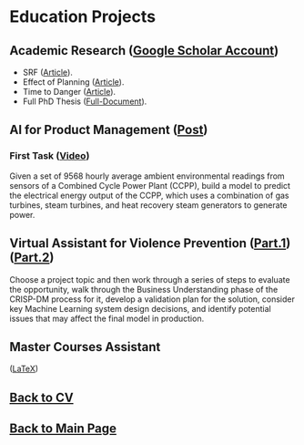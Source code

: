 # Education Projects

## Academic Research ([Google Scholar Account](https://scholar.google.fr/citations?user=V5lAMN4AAAAJ&hl=fr))

- SRF ([Article](https://inria.hal.science/hal-01618881/file/ICHR17_0017_FI.pdf)).
- Effect of Planning ([Article](https://inria.hal.science/hal-02267426/document)).
- Time to Danger ([Article](https://inria.hal.science/hal-04200354/file/2023_IROS_Ciocca_et_al_.pdf)).
- Full PhD Thesis ([Full-Document](https://theses.hal.science/tel-03065088/file/CIOCCA_2020_archivage.pdf)).

## AI for Product Management ([Post](https://www.linkedin.com/posts/matteociocca_virtual-assistant-for-violence-prevention-activity-7110728554371244032-jilg?utm_source=share&utm_medium=member_desktop&rcm=ACoAABN7odwBCTSkSQQbgUbxRNshm2Aiwhhjvqs))


### First Task ([Video](https://www.youtube.com/watch?v=zTrsH-3jjGE))

Given a set of 9568 hourly average ambient environmental readings from sensors of a Combined Cycle Power Plant (CCPP), build a model to predict the electrical energy output of the CCPP, which uses a combination of gas turbines, steam turbines, and heat recovery steam generators to generate power.

## Virtual Assistant for Violence Prevention ([Part.1](https://www.youtube.com/watch?v=DRpccKmPCUQ)) ([Part.2](https://www.youtube.com/watch?v=ZZzr4xP3w8E))

Choose a project topic and then work through a series of steps to evaluate the opportunity, walk through the Business Understanding phase of the CRISP-DM process for it, develop a validation plan for the solution, consider key Machine Learning system design decisions, and identify potential issues that may affect the final model in production.


## Master Courses Assistant

([LaTeX](https://www.youtube.com/watch?v=_pDUcLjUMNo))

## [Back to CV](https://teoka.github.io/career/CV.html)
## [Back to Main Page](https://teoka.github.io)
